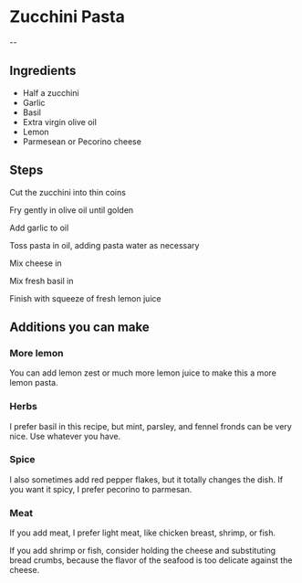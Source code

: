---
---

# Zucchini Pasta
--
## Ingredients
- Half a zucchini
- Garlic
- Basil
- Extra virgin olive oil
- Lemon
- Parmesean or Pecorino cheese

## Steps
Cut the zucchini into thin coins

Fry gently in olive oil until golden

Add garlic to oil

Toss pasta in oil, adding pasta water as necessary

Mix cheese in

Mix fresh basil in

Finish with squeeze of fresh lemon juice

## Additions you can make
### More lemon
You can add lemon zest or much more lemon juice to make this a more lemon pasta.
### Herbs
I prefer basil in this recipe, but mint, parsley, and fennel fronds can be very nice. Use whatever you have.
### Spice
I also sometimes add red pepper flakes, but it totally changes the dish. If you want it spicy, I prefer pecorino to parmesan.
### Meat
If you add meat, I prefer light meat, like chicken breast, shrimp, or fish.

If you add shrimp or fish, consider holding the cheese and substituting bread crumbs, because the flavor of the seafood is too delicate against the cheese.
